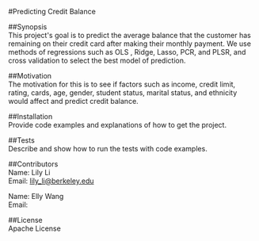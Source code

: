 #Predicting Credit Balance  

##Synopsis  
This project's goal is to predict the average balance that the customer has remaining on their credit card after making their monthly payment. We use methods of regressions such as OLS , Ridge, Lasso, PCR, and PLSR, and cross validation to select the best model of prediction. 

##Motivation  
The motivation for this is to see if factors such as income, credit limit, rating, cards, age, gender, student status, marital status, and ethnicity would affect and predict credit balance. 

##Installation  
Provide code examples and explanations of how to get the project.

##Tests  
Describe and show how to run the tests with code examples.

##Contributors  
Name: Lily Li  
Email: lily_li@berkeley.edu  
  
Name: Elly Wang  
Email: 

##License  
Apache License